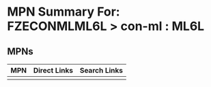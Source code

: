 



# MPN Summary For: FZECONMLML6L > con-ml : ML6L

## MPNs
  

|MPN|Direct Links|Search Links|
| :--- | :--- | :--- |
||||
